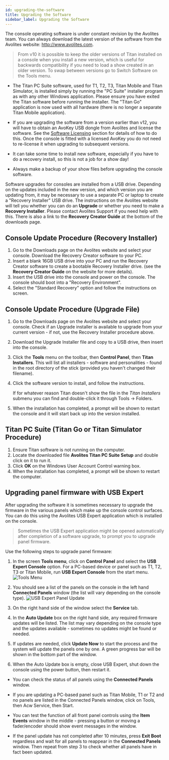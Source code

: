```yaml
---
id: upgrading-the-software
title: Upgrading the Software
sidebar_label: Upgrading the Software
---
```


The console operating software is under constant revision by the
Avolites team. You can always download the latest version of the
software from the Avolites website: http://www.avolites.com.


> From v10 it is possible to keep the older versions of Titan installed on a console when you install a new version, which is useful for backwards compatibility if you need to load a show created in an older version. To swap between versions go to Switch Software on the Tools menu.

-   The Titan PC Suite software, used for T1, T2, T3, Titan Mobile and Titan Simulator, is
    installed simply by running the "PC Suite" installer program as with
    any other Windows application. Please ensure you have exited the
    Titan software before running the installer. The "Titan Go" application is now used with all hardware (there is no longer a separate Titan Mobile application).

-   If you are upgrading the software from a version earlier than v12,
    you will have to obtain an AvoKey USB dongle from Avolites and
    license the software. See the [Software Licensing](recovering-reinstalling-the-console.md#software-licensing) section for details of how to do
    this. Once the console is fitted with a licensed AvoKey you do not need to re-license it when upgrading to subsequent versions.

-   It can take some time to install new software, especially if you have to do a recovery install, so this is not a job for a show day!

-   Always make a backup of your show files before upgrading the console software.

Software upgrades for consoles are installed from a USB drive. Depending on the updates included in the new version, and which version you are updating from, it may be necessary to use a separate PC or laptop to create a "Recovery Installer" USB drive. The instructions on the Avolites website will tell you whether you can do an **Upgrade** or whether you need to make a **Recovery Installer**. Please contact Avolites Support if you need help with this. There is also a link to the **Recovery Creator Guide** at the bottom of the downloads page.

## Console Update Procedure (Recovery Installer)

1. Go to the Downloads page on the Avolites website and select your console. Download the Recovery Creator software to your PC.
2. Insert a blank 16GB USB drive into your PC and run the Recovery Creator software to create a bootable Recovery Installer drive. (see the **Recovery Creator Guide** on the website for more details).
3. Insert the USB drive into the console and power on the console. The console should boot into a "Recovery Environment".
4. Select the "Standard Recovery" option and follow the instructions on screen. 

## Console Update Procedure (Upgrade File)

1. Go to the Downloads page on the Avolites website and select your console. Check if an Upgrade installer is available to upgrade from your current version - if not, use the Recovery Installer procedure above.
2. Download the Upgrade Installer file and copy to a USB drive, then insert into the console.
3. Click the **Tools** menu on the toolbar, then **Control Panel**, then **Titan Installers**. This will list all installers - software and personalities - found in the root directory of the stick (provided you haven't changed their filename).
4. Click the software version to install, and follow the instructions.
   
   If for whatever reason Titan doesn't show the file in the *Titan Installers* submenu you can find and double-click it through Tools -> Folders.
5. When the installation has completed, a prompt will be shown to restart the console and it will start back up into the version installed.

## Titan PC Suite (Titan Go or Titan Simulator Procedure)

1. Ensure Titan software is not running on the computer.
2. Locate the downloaded file **Avolites Titan PC Suite Setup** and double click on it to run it.
3. Click **OK** on the Windows User Account Control warning box.
4. When the installation has completed, a prompt will be shown to restart the computer.


## Upgrading panel firmware with USB Expert

After upgrading the software it is sometimes necessary to upgrade the firmware in the various panels which make up the console control surfaces. You can do this using the Avolites USB Expert application which is installed on the console.

> Sometimes the USB Expert application might be opened automatically after completion of a software upgrade, to prompt you to upgrade panel firmware.

Use the following steps to upgrade panel firmware:

1. In the screen **Tools menu**, click on **Control Panel** and select the **USB Expert Console** option. For a PC-based device or panel such as T1, T2, T3 or Titan Mobile, run **USB Expert Console** from the start menu.
![Tools Menu](/docs/images/Tools-Menu-Control-Panel.png)

2. You should see a list of the panels on the console in the left hand **Connected Panels** window (the list will vary depending on the console type).
![USB Expert Panel Update](/docs/images/USB-Expert-Panel-Update.png)

3. On the right hand side of the window select the **Service** tab.

4. In the **Auto Update** box on the right hand side, any required firmware updates will be listed. The list may vary depending on the console type and the updates available - sometimes no updates might be found or needed.

5. If updates are needed, click **Update Now** to start the process and the system will update the panels one by one. A green progress bar will be shown in the bottom part of the window.

6. When the Auto Update box is empty, close USB Expert, shut down the console using the power button, then restart it.

- You can check the status of all panels using the **Connected Panels** window. 

- If you are updating a PC-based panel such as Titan Mobile, T1 or T2 and no panels are listed in the Connected Panels window, click on Tools, then Acw Service, then Start.

- You can test the function of all front panel controls using the **Item Events** window in the middle - pressing a button or moving a fader/encoder should show event messages in the window.

- If the panel update has not completed after 10 minutes, press **Exit Boot** regardless and wait for all panels to reappear in the **Connected Panels** window. Then repeat from step 3 to check whether all panels have in fact been updated. 

